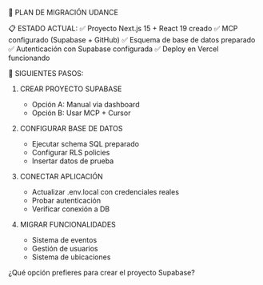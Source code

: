 🎯 PLAN DE MIGRACIÓN UDANCE

📋 ESTADO ACTUAL:
✅ Proyecto Next.js 15 + React 19 creado
✅ MCP configurado (Supabase + GitHub)
✅ Esquema de base de datos preparado
✅ Autenticación con Supabase configurada
✅ Deploy en Vercel funcionando

🔄 SIGUIENTES PASOS:

1. CREAR PROYECTO SUPABASE
   - Opción A: Manual via dashboard
   - Opción B: Usar MCP + Cursor

2. CONFIGURAR BASE DE DATOS
   - Ejecutar schema SQL preparado
   - Configurar RLS policies
   - Insertar datos de prueba

3. CONECTAR APLICACIÓN
   - Actualizar .env.local con credenciales reales
   - Probar autenticación
   - Verificar conexión a DB

4. MIGRAR FUNCIONALIDADES
   - Sistema de eventos
   - Gestión de usuarios
   - Sistema de ubicaciones

¿Qué opción prefieres para crear el proyecto Supabase?
